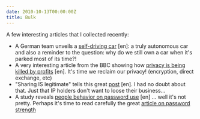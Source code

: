 ```yaml
---
date: 2010-10-13T00:00:00Z
title: Bulk
---
```


A few interesting articles that I collected recently:

* A German team unveils a [self-driving car](http://www.physorg.com/news/2010-10-self-driving-car-unveiled-germany.html "Self-driving made in germany") \[en\]: a truly autonomous car and also a reminder to the question: why do we still own a car when it's parked most of its time?!
* A very interesting article from the BBC showing how [privacy is being killed by profits](http://www.bbc.co.uk/news/technology-11524041 "Profits killing our privacy") \[en\]. It's time we reclaim our privacy! (encryption, direct exchange, etc)
* "Sharing IS legitimate" tells this great [post](http://paigrain.debatpublic.net/?p=1766 "Sharing IS legitimate.") \[en\]. I had no doubt about that. Just that IP holders don't want to loose their business...
* A study reveals [people behavior on password use](http://www.securityweek.com/survey-reveals-how-stupid-people-are-their-passwords "People behavior on password use.") \[en\] ... well it's not pretty. Perhaps it's time to read carefully the great [article on password strength](http://en.wikipedia.org/wiki/Password_strength "Password Strength")
